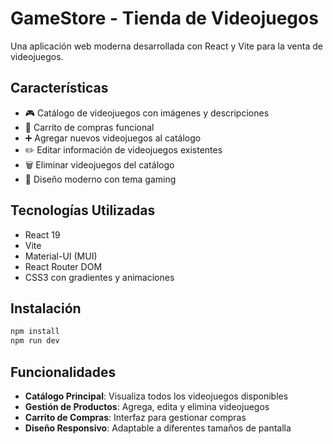 # GameStore - Tienda de Videojuegos

Una aplicación web moderna desarrollada con React y Vite para la venta de videojuegos.

## Características

- 🎮 Catálogo de videojuegos con imágenes y descripciones
- 🛒 Carrito de compras funcional
- ➕ Agregar nuevos videojuegos al catálogo
- ✏️ Editar información de videojuegos existentes
- 🗑️ Eliminar videojuegos del catálogo
- 🎨 Diseño moderno con tema gaming

## Tecnologías Utilizadas

- React 19
- Vite
- Material-UI (MUI)
- React Router DOM
- CSS3 con gradientes y animaciones

## Instalación

```bash
npm install
npm run dev
```

## Funcionalidades

- **Catálogo Principal**: Visualiza todos los videojuegos disponibles
- **Gestión de Productos**: Agrega, edita y elimina videojuegos
- **Carrito de Compras**: Interfaz para gestionar compras
- **Diseño Responsivo**: Adaptable a diferentes tamaños de pantalla 
